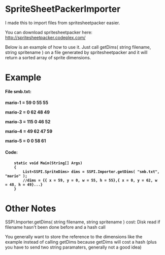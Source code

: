 SpriteSheetPackerImporter
=========================

I made this to import files from spritesheetpacker easier.

You can download spritesheetpacker here:
http://spritesheetpacker.codeplex.com/

Below is an example of how to use it. Just call getDims( string filename, string spritename ) on a file
generated by spritesheetpacker and it will return a sorted array of sprite dimensions.

Example
=========================
<h4>File smb.txt:<h4>

  mario-1 = 59 0 55 55
  
  mario-2 = 0 62 48 49
  
  mario-3 = 115 0 46 52
  
  mario-4 = 49 62 47 59
  
  mario-5 = 0 0 58 61


<h4>Code:<h4>

        static void Main(String[] Args)
        {
            List<SSPI.SpriteDims> dims = SSPI.Importer.getDims( "smb.txt", "mario" );
            //dims = {{ x = 59, y = 0, w = 55, h = 55},{ x = 0, y = 62, w = 48, h = 49}...}
        }

Other Notes
=========================
SSPI.Importer.getDims( string filename, string spritename ) cost: Disk read if filename hasn't been done before and a hash call

You generally want to store the reference to the dimensions like the example instead of calling getDims because getDims will cost a hash (plus you have to send two string paramaters, generally not a good idea)
